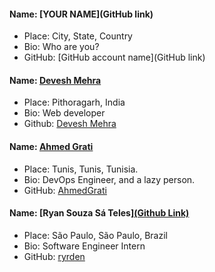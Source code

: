 
#### Name: [YOUR NAME](GitHub link)
- Place: City, State, Country
- Bio: Who are you?
- GitHub: [GitHub account name](GitHub link)



#### Name: [Devesh Mehra](https://github.com/MehraDevesh2022)
- Place: Pithoragarh, India
- Bio: Web developer 
- Github: [Devesh Mehra](https://github.com/MehraDevesh2022)

#### Name: [Ahmed Grati](https://github.com/AhmedGrati)
- Place: Tunis, Tunis, Tunisia.
- Bio: DevOps Engineer, and a lazy person.
- GitHub: [AhmedGrati](https://github.com/AhmedGrati)

#### Name: [Ryan Souza Sá Teles][(Github Link)](https://github.com/Ryrden)
- Place: São Paulo, São Paulo, Brazil
- Bio: Software Engineer Intern
- GitHub: [ryrden](https://github.com/Ryrden)